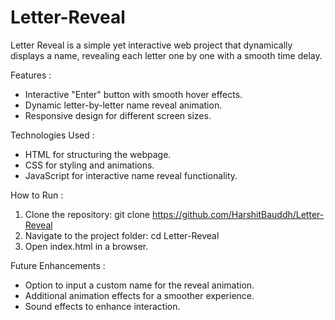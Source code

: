 # Letter-Reveal
Letter Reveal is a simple yet interactive web project that dynamically displays a name, revealing each letter one by one with a smooth time delay.

Features : 
  - Interactive "Enter" button with smooth hover effects.
  - Dynamic letter-by-letter name reveal animation.
  - Responsive design for different screen sizes.

Technologies Used : 
  - HTML for structuring the webpage.
  - CSS for styling and animations.
  - JavaScript for interactive name reveal functionality.

How to Run : 
1) Clone the repository:
      git clone https://github.com/HarshitBauddh/Letter-Reveal
2) Navigate to the project folder:
      cd Letter-Reveal
3) Open index.html in a browser.

Future Enhancements :
  - Option to input a custom name for the reveal animation.
  - Additional animation effects for a smoother experience.
  - Sound effects to enhance interaction.
